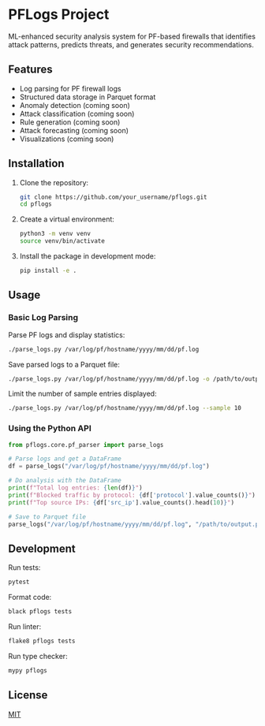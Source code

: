 # PFLogs Project

ML-enhanced security analysis system for PF-based firewalls that identifies attack patterns, predicts threats, and generates security recommendations.

## Features

- Log parsing for PF firewall logs
- Structured data storage in Parquet format
- Anomaly detection (coming soon)
- Attack classification (coming soon)
- Rule generation (coming soon)
- Attack forecasting (coming soon)
- Visualizations (coming soon)

## Installation

1. Clone the repository:
   ```bash
   git clone https://github.com/your_username/pflogs.git
   cd pflogs
   ```

2. Create a virtual environment:
   ```bash
   python3 -m venv venv
   source venv/bin/activate
   ```

3. Install the package in development mode:
   ```bash
   pip install -e .
   ```

## Usage

### Basic Log Parsing

Parse PF logs and display statistics:

```bash
./parse_logs.py /var/log/pf/hostname/yyyy/mm/dd/pf.log
```

Save parsed logs to a Parquet file:

```bash
./parse_logs.py /var/log/pf/hostname/yyyy/mm/dd/pf.log -o /path/to/output.parquet
```

Limit the number of sample entries displayed:

```bash
./parse_logs.py /var/log/pf/hostname/yyyy/mm/dd/pf.log --sample 10
```

### Using the Python API

```python
from pflogs.core.pf_parser import parse_logs

# Parse logs and get a DataFrame
df = parse_logs("/var/log/pf/hostname/yyyy/mm/dd/pf.log")

# Do analysis with the DataFrame
print(f"Total log entries: {len(df)}")
print(f"Blocked traffic by protocol: {df['protocol'].value_counts()}")
print(f"Top source IPs: {df['src_ip'].value_counts().head(10)}")

# Save to Parquet file
parse_logs("/var/log/pf/hostname/yyyy/mm/dd/pf.log", "/path/to/output.parquet")
```

## Development

Run tests:
```bash
pytest
```

Format code:
```bash
black pflogs tests
```

Run linter:
```bash
flake8 pflogs tests
```

Run type checker:
```bash
mypy pflogs
```

## License

[MIT](LICENSE)
